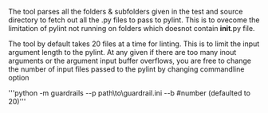 The tool parses all the folders & subfolders given in the test and source directory to fetch out all the .py files to pass to pylint. 
This is to ovecome the limitation of pylint not running on folders which doesnot contain __init__.py file.

The tool by default takes 20 files at a time for linting. This is to limit the input argument length to the pylint. At any given if there are 
too many inout arguments or the argument input buffer overflows, you are free to change the number of input files passed to the pylint by changing 
commandline option

'''python -m guardrails --p path\to\guardrail.ini --b #number (defaulted to 20)''' 